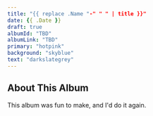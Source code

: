 ```yaml
---
title: "{{ replace .Name "-" " " | title }}"
date: {{ .Date }}
draft: true
albumId: "TBD"
albumLink: "TBD"
primary: "hotpink"
background: "skyblue"
text: "darkslategrey"
---
```


## About This Album

This album was fun to make, and I'd do it again.